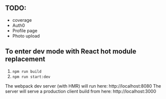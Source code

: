 ## TODO:
* coverage
* Auth0
* Profile page
* Photo upload


## To enter dev mode with React hot module replacement
1. `npm run build`
1. `npm run start:dev`

The webpack dev server (with HMR) will run here: http://localhost:8080
The server will serve a production client build from here: http://localhost:3000
